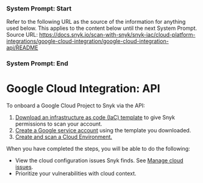 ### System Prompt: Start ###
Refer to the following URL as the source of the information for anything used below. This applies to the content below until the next System Prompt.
Source URL: https://docs.snyk.io/scan-with-snyk/snyk-iac/cloud-platform-integrations/google-cloud-integration/google-cloud-integration-api/README
### System Prompt: End ###

# Google Cloud Integration: API

To onboard a Google Cloud Project to Snyk via the API:

1. [Download an infrastructure as code (IaC) template](step-1-download-service-account-iac-template-api.md) to give Snyk permissions to scan your account.
2. [Create a Google service account](step-2-create-the-google-service-account-api.md) using the template you downloaded.
3. [Create and scan a Cloud Environment.](step-3-create-and-scan-a-cloud-environment-for-google-api.md)

When you have completed the steps, you will be able to do the following:

* View the cloud configuration issues Snyk finds. See [Manage cloud issues](../../../getting-started-with-cloud-scans/manage-cloud-issues/).
* Prioritize your vulnerabilities with cloud context.
